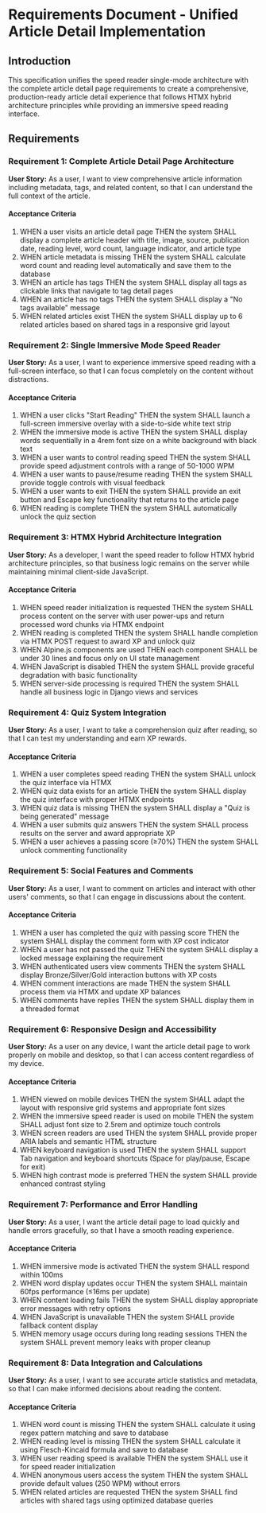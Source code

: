 # Requirements Document - Unified Article Detail Implementation

## Introduction

This specification unifies the speed reader single-mode architecture with the complete article detail page requirements to create a comprehensive, production-ready article detail experience that follows HTMX hybrid architecture principles while providing an immersive speed reading interface.

## Requirements

### Requirement 1: Complete Article Detail Page Architecture

**User Story:** As a user, I want to view comprehensive article information including metadata, tags, and related content, so that I can understand the full context of the article.

#### Acceptance Criteria

1. WHEN a user visits an article detail page THEN the system SHALL display a complete article header with title, image, source, publication date, reading level, word count, language indicator, and article type
2. WHEN article metadata is missing THEN the system SHALL calculate word count and reading level automatically and save them to the database
3. WHEN an article has tags THEN the system SHALL display all tags as clickable links that navigate to tag detail pages
4. WHEN an article has no tags THEN the system SHALL display a "No tags available" message
5. WHEN related articles exist THEN the system SHALL display up to 6 related articles based on shared tags in a responsive grid layout

### Requirement 2: Single Immersive Mode Speed Reader

**User Story:** As a user, I want to experience immersive speed reading with a full-screen interface, so that I can focus completely on the content without distractions.

#### Acceptance Criteria

1. WHEN a user clicks "Start Reading" THEN the system SHALL launch a full-screen immersive overlay with a side-to-side white text strip
2. WHEN the immersive mode is active THEN the system SHALL display words sequentially in a 4rem font size on a white background with black text
3. WHEN a user wants to control reading speed THEN the system SHALL provide speed adjustment controls with a range of 50-1000 WPM
4. WHEN a user wants to pause/resume reading THEN the system SHALL provide toggle controls with visual feedback
5. WHEN a user wants to exit THEN the system SHALL provide an exit button and Escape key functionality that returns to the article page
6. WHEN reading is complete THEN the system SHALL automatically unlock the quiz section

### Requirement 3: HTMX Hybrid Architecture Integration

**User Story:** As a developer, I want the speed reader to follow HTMX hybrid architecture principles, so that business logic remains on the server while maintaining minimal client-side JavaScript.

#### Acceptance Criteria

1. WHEN speed reader initialization is requested THEN the system SHALL process content on the server with user power-ups and return processed word chunks via HTMX endpoint
2. WHEN reading is completed THEN the system SHALL handle completion via HTMX POST request to award XP and unlock quiz
3. WHEN Alpine.js components are used THEN each component SHALL be under 30 lines and focus only on UI state management
4. WHEN JavaScript is disabled THEN the system SHALL provide graceful degradation with basic functionality
5. WHEN server-side processing is required THEN the system SHALL handle all business logic in Django views and services

### Requirement 4: Quiz System Integration

**User Story:** As a user, I want to take a comprehension quiz after reading, so that I can test my understanding and earn XP rewards.

#### Acceptance Criteria

1. WHEN a user completes speed reading THEN the system SHALL unlock the quiz interface via HTMX
2. WHEN quiz data exists for an article THEN the system SHALL display the quiz interface with proper HTMX endpoints
3. WHEN quiz data is missing THEN the system SHALL display a "Quiz is being generated" message
4. WHEN a user submits quiz answers THEN the system SHALL process results on the server and award appropriate XP
5. WHEN a user achieves a passing score (≥70%) THEN the system SHALL unlock commenting functionality

### Requirement 5: Social Features and Comments

**User Story:** As a user, I want to comment on articles and interact with other users' comments, so that I can engage in discussions about the content.

#### Acceptance Criteria

1. WHEN a user has completed the quiz with passing score THEN the system SHALL display the comment form with XP cost indicator
2. WHEN a user has not passed the quiz THEN the system SHALL display a locked message explaining the requirement
3. WHEN authenticated users view comments THEN the system SHALL display Bronze/Silver/Gold interaction buttons with XP costs
4. WHEN comment interactions are made THEN the system SHALL process them via HTMX and update XP balances
5. WHEN comments have replies THEN the system SHALL display them in a threaded format

### Requirement 6: Responsive Design and Accessibility

**User Story:** As a user on any device, I want the article detail page to work properly on mobile and desktop, so that I can access content regardless of my device.

#### Acceptance Criteria

1. WHEN viewed on mobile devices THEN the system SHALL adapt the layout with responsive grid systems and appropriate font sizes
2. WHEN the immersive speed reader is used on mobile THEN the system SHALL adjust font size to 2.5rem and optimize touch controls
3. WHEN screen readers are used THEN the system SHALL provide proper ARIA labels and semantic HTML structure
4. WHEN keyboard navigation is used THEN the system SHALL support Tab navigation and keyboard shortcuts (Space for play/pause, Escape for exit)
5. WHEN high contrast mode is preferred THEN the system SHALL provide enhanced contrast styling

### Requirement 7: Performance and Error Handling

**User Story:** As a user, I want the article detail page to load quickly and handle errors gracefully, so that I have a smooth reading experience.

#### Acceptance Criteria

1. WHEN immersive mode is activated THEN the system SHALL respond within 100ms
2. WHEN word display updates occur THEN the system SHALL maintain 60fps performance (≤16ms per update)
3. WHEN content loading fails THEN the system SHALL display appropriate error messages with retry options
4. WHEN JavaScript is unavailable THEN the system SHALL provide fallback content display
5. WHEN memory usage occurs during long reading sessions THEN the system SHALL prevent memory leaks with proper cleanup

### Requirement 8: Data Integration and Calculations

**User Story:** As a user, I want to see accurate article statistics and metadata, so that I can make informed decisions about reading the content.

#### Acceptance Criteria

1. WHEN word count is missing THEN the system SHALL calculate it using regex pattern matching and save to database
2. WHEN reading level is missing THEN the system SHALL calculate it using Flesch-Kincaid formula and save to database
3. WHEN user reading speed is available THEN the system SHALL use it for speed reader initialization
4. WHEN anonymous users access the system THEN the system SHALL provide default values (250 WPM) without errors
5. WHEN related articles are requested THEN the system SHALL find articles with shared tags using optimized database queries